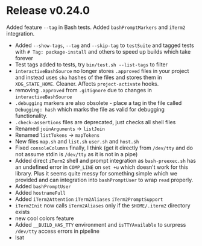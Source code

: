 # Release v0.24.0

Added feature `--tag` in Bash tests. Added `bashPromptMarkers` and `iTerm2` integration.

- Added `--show-tags`, `--tag` and `--skip-tag` to `testSuite` and tagged tests with `# Tag: package-install` and others to speed up builds which take forever
- Test tags added to tests, try `bin/test.sh --list-tags` to filter
- `interactiveBashSource` no longer stores `.approved` files in your project and instead uses `sha` hashes of the files and stores them in `XDG_STATE_HOME`. Cleaner. Affects `project-activate` hooks.
- removing `.approved` from `.gitignore` due to changes in `interactiveBashSource`
- `.debugging` markers are also obsolete - place a tag in the file called `Debugging: hash` which marks the file as valid for debugging functionality.
- `.check-assertions` files are deprecated, just checks all shell files
- Renamed `joinArguments` -> `listJoin`
- Renamed `listTokens` -> `mapTokens`
- New files `map.sh` and `list.sh` `user.sh` and `host.sh`
- Fixed `consoleColumns` finally, I think (get it directly from `/dev/tty` and do not assume stdin is `/dev/tty` as it is not in a pipe)
- Added direct `iTerm2` shell and prompt integration as `bash-preexec.sh` has an undefined error in `COMP_LINE` on `set +u` which doesn't work for this library. Plus it seems quite messy for something simple which we provided and can integration into `bashPromptUser` to wrap `read` properly.
- Added `bashPromptUser`
- Added `hostnameFull`
- Added `iTerm2Attention` `iTerm2Aliases` `iTerm2PromptSupport`
- `iTerm2Init` now calls `iTerm2Aliases` only if the `$HOME/.iterm2` directory exists
- new cool colors feature
- Added `__BUILD_HAS_TTY` environment and `isTTYAvailable` to surpress `/dev/tty` access errors in pipeline
- lsat
